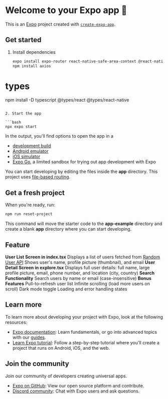 # Welcome to your Expo app 👋

This is an [Expo](https://expo.dev) project created with [`create-expo-app`](https://www.npmjs.com/package/create-expo-app).

## Get started

1. Install dependencies

   ```bash
   expo install expo-router react-native-safe-area-context @react-native-async-storage/async-storage
   npm install axios
# types
   npm install -D typescript @types/react @types/react-native
   ```

2. Start the app

   ```bash
   npx expo start
   ```

In the output, you'll find options to open the app in a

- [development build](https://docs.expo.dev/develop/development-builds/introduction/)
- [Android emulator](https://docs.expo.dev/workflow/android-studio-emulator/)
- [iOS simulator](https://docs.expo.dev/workflow/ios-simulator/)
- [Expo Go](https://expo.dev/go), a limited sandbox for trying out app development with Expo

You can start developing by editing the files inside the **app** directory. This project uses [file-based routing](https://docs.expo.dev/router/introduction).

## Get a fresh project

When you're ready, run:

```bash
npm run reset-project
```

This command will move the starter code to the **app-example** directory and create a blank **app** directory where you can start developing.

## Feature

  **User List Screen in index.tsx**
    Displays a list of users fetched from [Random User API](https://randomuser.me/api/?results=20)
    Shows user's name, profile picture (thumbnail), and email
  **User Detail Screen in explore.tsx**
    Displays full user details: full name, large profile picture, email, phone number, and location (city, country)
  **Search Functionality**
    Search users by name or email (case-insensitive)
  **Bonus Features**
    Pull-to-refresh user list
    Infinite scrolling (load more users on scroll)
    Dark mode toggle
    Loading and error handling states

## Learn more

To learn more about developing your project with Expo, look at the following resources:

- [Expo documentation](https://docs.expo.dev/): Learn fundamentals, or go into advanced topics with our [guides](https://docs.expo.dev/guides).
- [Learn Expo tutorial](https://docs.expo.dev/tutorial/introduction/): Follow a step-by-step tutorial where you'll create a project that runs on Android, iOS, and the web.

## Join the community

Join our community of developers creating universal apps.

- [Expo on GitHub](https://github.com/expo/expo): View our open source platform and contribute.
- [Discord community](https://chat.expo.dev): Chat with Expo users and ask questions.
